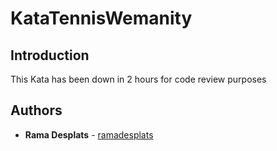 # KataTennisWemanity

## Introduction

This Kata has been down in 2 hours for code review purposes

## Authors

* **Rama Desplats** -  [ramadesplats](https://github.com/ramadesplats)
